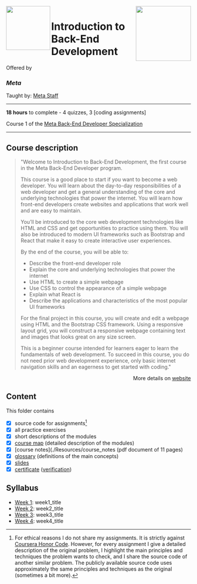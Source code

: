 <a href="https://www.coursera.org/learn/introduction-to-back-end-development">
  <img src="/img/course_logo" width="150" align="right">
</a>

<img src="uni_logo" width="120" height="120" align="left">

# Introduction to Back-End Development

Offered by 
### *Meta*

Taught by: [Meta Staff](https://www.coursera.org/instructor/~30575670)

---

**18 hours** to complete - 4 quizzes, 3 [coding assignments]

Course 1 of the [Meta Back-End Developer Specialization](../) 

---

## Course description

>"Welcome to Introduction to Back-End Development, the first course in the Meta Back-End Developer program.  
>
>This course is a good place to start if you want to become a web developer. You will learn about the day-to-day responsibilities of a web developer and get a general understanding of the core and underlying technologies that power the internet. You will learn how front-end developers create websites and applications that work well and are easy to maintain. 
>
>You’ll be introduced to the core web development technologies like HTML and CSS and get opportunities to practice using them. You will also be introduced to modern UI frameworks such as Bootstrap and React that make it easy to create interactive user experiences. 
>
>By the end of the course, you will be able to: 
>- Describe the front-end developer role 
>- Explain the core and underlying technologies that power the internet 
>- Use HTML to create a simple webpage 
>- Use CSS to control the appearance of a simple webpage 
>- Explain what React is 
>- Describe the applications and characteristics of the most popular UI frameworks 
>
>For the final project in this course, you will create and edit a webpage using HTML and the Bootstrap CSS framework. Using a responsive layout grid, you will construct a responsive webpage containing text and images that looks great on any size screen. 
>
>This is a beginner course intended for learners eager to learn the fundamentals of web development. To succeed in this course, you do not need prior web development experience, only basic internet navigation skills and an eagerness to get started with coding."

<p align="right">More details on <a href="https://www.coursera.org/learn/introduction-to-back-end-development">website</a></p>

## Content
This folder contains 
- [x] source code for assignments[^1]
- [x] all practice exercises
- [x] short descriptions of the modules 
- [x] [course map](./Resources/course_map) (detailed description of the modules)
- [x] [course notes](./Resources/course_notes (pdf document of 11 pages)
- [x] [glossary](./Resources/glossary) (definitions of the main concepts)
- [x] [slides](./Slides) 
- [x] [certificate](./Certificate/certificate.pdf) ([verification](certificate_link))

## Syllabus
- [Week 1](./Week%201): week1_title
- [Week 2](./Week%202): week2_title
- [Week 3](./Week%203): week3_title
- [Week 4](./Week%204): week4_title

[^1]: For ethical reasons I do not share my assignments. It is strictly against [Coursera Honor Code](https://www.coursera.support/s/article/209818863-Coursera-Honor-Code?language=en_US). However, for every assignment I give a detailed description of the original problem, I highlight the main principles and techniques the problem wants to check, and I share the source code of another similar problem. The publicly available source code uses approximately the same principles and techniques as the original (sometimes a bit more). 
